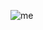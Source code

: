 ![me](http://i465.photobucket.com/albums/rr14/themishkin/Spiderman/fuck-you-im-spider-man-60s-spiderma.jpg)